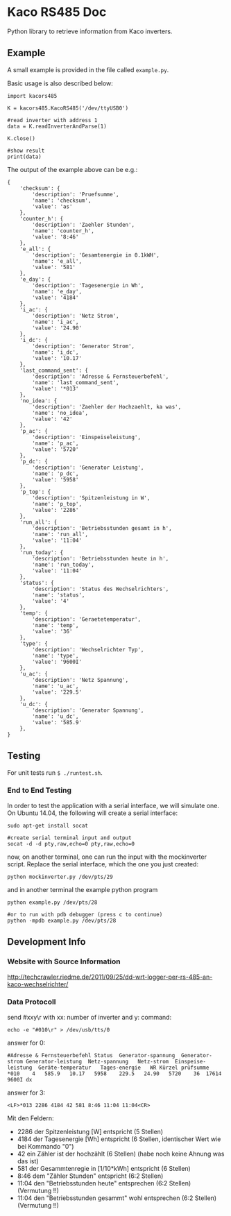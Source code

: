 # Kaco RS485 Doc

Python library to retrieve information from Kaco inverters.


## Example

A small example is provided in the file called `example.py`.

Basic usage is also described below:
```
import kacors485

K = kacors485.KacoRS485('/dev/ttyUSB0')

#read inverter with address 1
data = K.readInverterAndParse(1)

K.close()

#show result
print(data)
```

The output of the example above can be e.g.:
```
{
    'checksum': {
        'description': 'Pruefsumme',
        'name': 'checksum',
        'value': 'as'
    },
    'counter_h': {
        'description': 'Zaehler Stunden',
        'name': 'counter_h',
        'value': '8:46'
    },
    'e_all': {
        'description': 'Gesamtenergie in 0.1kWH',
        'name': 'e_all',
        'value': '581'
    },
    'e_day': {
        'description': 'Tagesenergie in Wh',
        'name': 'e_day',
        'value': '4184'
    },
    'i_ac': {
        'description': 'Netz Strom',
        'name': 'i_ac',
        'value': '24.90'
    },
    'i_dc': {
        'description': 'Generator Strom',
        'name': 'i_dc',
        'value': '10.17'
    },
    'last_command_sent': {
        'description': 'Adresse & Fernsteuerbefehl',
        'name': 'last_command_sent',
        'value': '*013'
    },
    'no_idea': {
        'description': 'Zaehler der Hochzaehlt, ka was',
        'name': 'no_idea',
        'value': '42'
    },
    'p_ac': {
        'description': 'Einspeiseleistung',
        'name': 'p_ac',
        'value': '5720'
    },
    'p_dc': {
        'description': 'Generator Leistung',
        'name': 'p_dc',
        'value': '5958'
    },
    'p_top': {
        'description': 'Spitzenleistung in W',
        'name': 'p_top',
        'value': '2286'
    },
    'run_all': {
        'description': 'Betriebsstunden gesamt in h',
        'name': 'run_all',
        'value': '11:04'
    },
    'run_today': {
        'description': 'Betriebsstunden heute in h',
        'name': 'run_today',
        'value': '11:04'
    },
    'status': {
        'description': 'Status des Wechselrichters',
        'name': 'status',
        'value': '4'
    },
    'temp': {
        'description': 'Geraetetemperatur',
        'name': 'temp',
        'value': '36'
    },
    'type': {
        'description': 'Wechselrichter Typ',
        'name': 'type',
        'value': '9600I'
    },
    'u_ac': {
        'description': 'Netz Spannung',
        'name': 'u_ac',
        'value': '229.5'
    },
    'u_dc': {
        'description': 'Generator Spannung',
        'name': 'u_dc',
        'value': '585.9'
    },
}
```

## Testing

For unit tests run `$ ./runtest.sh`.


### End to End Testing

In order to test the application with a serial interface, we will simulate one. On Ubuntu 14.04, the following will create a serial interface:

```
sudo apt-get install socat

#create serial terminal input and output
socat -d -d pty,raw,echo=0 pty,raw,echo=0
```

now, on another terminal, one can run the input with the mockinverter script. Replace the serial interface, which the one you just created:
```
python mockinverter.py /dev/pts/29
```

and in another terminal the example python program
```
python example.py /dev/pts/28

#or to run with pdb debugger (press c to continue)
python -mpdb example.py /dev/pts/28
```

## Development Info

### Website with Source Information

http://techcrawler.riedme.de/2011/09/25/dd-wrt-logger-per-rs-485-an-kaco-wechselrichter/


### Data Protocoll

send #xxy\r with
xx: number of inverter and y: command:
```
echo -e "#010\r" > /dev/usb/tts/0
```

answer for 0:
```
#Adresse & Fernsteuerbefehl	Status	Generator-spannung	Generator-strom	Generator-leistung	Netz-spannung	Netz-strom	Einspeise-leistung	Geräte-temperatur	Tages-energie	WR Kürzel prüfsumme
*010	4	585.9	10.17	5958	229.5	24.90	5720	36	17614	9600I dx
```

answer for 3:
```
<LF>*013 2286 4184 42 581 8:46 11:04 11:04<CR>
```
Mit den Feldern:
- 2286 der Spitzenleistung [W] entspricht (5 Stellen)
- 4184 der Tagesenergie [Wh] entspricht (6 Stellen, identischer Wert wie bei Kommando "0")
- 42 ein Zähler ist der hochzählt (6 Stellen) (habe noch keine Ahnung was das ist)
- 581 der Gesammtenregie in [1/10*kWh] entspricht (6 Stellen)
- 8:46 dem "Zähler Stunden" entspricht (6:2 Stellen)
- 11:04 den "Betriebsstunden heute" entsprechen (6:2 Stellen) (Vermutung !!)
- 11:04 den "Betriebsstunden gesammt" wohl entsprechen (6:2 Stellen) (Vermutung !!)
